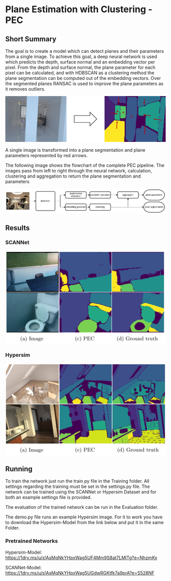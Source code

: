 # Plane Estimation with Clustering - PEC

## Short Summary

The goal is to create a model which can detect planes and their
parameters from a single image. To achieve this goal, a deep neural network is
used which predicts the depth, surface normal and an embedding vector per pixel.
From the depth and surface normal, the plane parameter for each pixel can be
calculated, and with HDBSCAN as a clustering method the plane segmentation can
be computed out of the embedding vectors. Over the segmented planes RANSAC
is used to improve the plane parameters as it removes outliers.

![Overview](Images/overview.png)

A single image is transformed into a plane segmentation and plane parameters represented by red arrows.


The following image shows the flowchart of the complete PEC pipeline. The images pass from
left to right through the neural network, calculation, clustering and aggregation to
return the plane segmentation and parameters

![Flowchart](Images/embedding-flowchart.png)

## Results

### SCANNet

![Scannet example images](Images/scannet_result.png)

### Hypersim

![Hypersim example images](Images/hypersim_result.png)

## Running

To train the network just run the train.py file in the Training folder. All settings regarding the training must be set
in the settings.py file. The network can be trained using the SCANNet or Hypersim Dataset and for both an example 
settings file is provided.

The evaluation of the trained network can be run in the Evaluation folder.

The demo.py file runs an example Hypersim image. For it to work you have to download the Hypersim-Model from the link
below and put it in the same Folder.

### Pretrained Networks

Hypersim-Model: https://1drv.ms/u/s!AsMqNkYHpxWag5UF4Mm9S8at7LMlTg?e=NhzmKy

SCANNet-Model: https://1drv.ms/u/s!AsMqNkYHpxWag5UGdwRGKtfk7a9prA?e=S528NF

